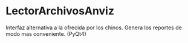 # LectorArchivosAnviz
Interfaz alternativa a la ofrecida por los chinos. Genera los reportes de modo mas conveniente. (PyQt4)